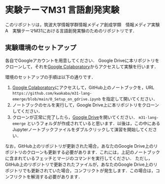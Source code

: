 # 実験テーマM31 言語創発実験

このリポジトリは，筑波大学情報学群情報メディア創成学類　情報メディア実験A　実験テーマM31における言語創発実験のためのリポジトリです．

## 実験環境のセットアップ

各自でGoogleアカウントを用意してください．
Google Driveに本リポジトリをクローンして，それを[Google Colaboratory](https://colab.research.google.com/)からアクセスして実験を行います．

環境のセットアップの手順は以下の通りです．

1. [Google Colaboratory](https://colab.research.google.com/)にアクセスして，GitHub上のノートブックを，URL `https://github.com/kwakaba/m31-lang-emerge/blob/main/0_Setup_on_gdrive.ipynb` を指定して開いてください．
2. ノートブックのセルを実行して，Google Drive上に本リポジトリをクローンしてください．
3. クローンが正常に完了したら，[Google Drive](https://drive.google.com/drive/my-drive)を開いてください． `m31-lang-emerge` というフォルダが作成されていると思います．以後は，この中にあるJupyterノートブックファイルをダブルクリックして演習を開始してください．

なお，GitHub上のリポジトリが更新された場合，あなたのGoogle Drive上のリポジトリのクローンも更新する必要があります．これには，上記のノートブックに含まれているフェッチとマージのコマンドを実行してください．
ただし，GitHub上のリポジトリで更新されたファイルが，あなたのGoogle Drive上のリポジトリでも更新されていた場合，コンフリクトが発生します．この場合は，コンフリクトを解消する必要があります．


